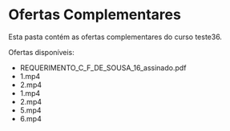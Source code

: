 # Ofertas Complementares

Esta pasta contém as ofertas complementares do curso teste36.

Ofertas disponíveis:
- REQUERIMENTO_C_F_DE_SOUSA_16_assinado.pdf
- 1.mp4
- 2.mp4
- 1.mp4
- 2.mp4
- 5.mp4
- 6.mp4